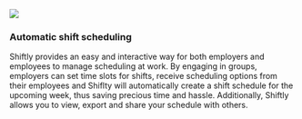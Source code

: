 [![](https://github.com/Technion236503/2019a-Shiftly/blob/master/readme_logo.jpg?raw=true)](#)
### Automatic shift scheduling 


Shiftly provides an easy and interactive way for both employers and employees to manage scheduling at work.
By engaging in groups, employers can set time slots for shifts, receive scheduling options from their employees
and Shiflty will automatically create a shift schedule for the upcoming week, thus saving precious time and hassle.
Additionally, Shiftly allows you to view, export and share your schedule with others.
